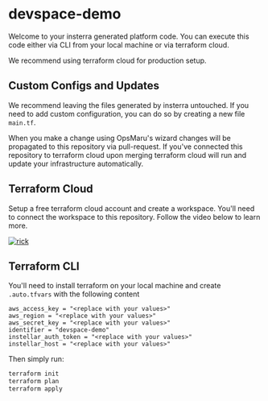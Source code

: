 # devspace-demo

Welcome to your insterra generated platform code. You can execute this code either via CLI from your local machine or via terraform cloud.

We recommend using terraform cloud for production setup.

## Custom Configs and Updates

We recommend leaving the files generated by insterra untouched. If you need to add custom configuration, you can do so by creating a new file `main.tf`.

When you make a change using OpsMaru's wizard changes will be propagated to this repository via pull-request. If you've connected this repository to terraform cloud upon merging terraform cloud will run and update your infrastructure automatically.

## Terraform Cloud

Setup a free terraform cloud account and create a workspace. You'll need to connect the workspace to this repository. Follow the video below to learn more.

[![rick](https://img.youtube.com/vi/dQw4w9WgXcQ/0.jpg)](https://www.youtube.com/watch?v=dQw4w9WgXcQ)

## Terraform CLI

You'll need to install terraform on your local machine and create `.auto.tfvars` with the following content

```hcl
aws_access_key = "<replace with your values>"
aws_region = "<replace with your values>"
aws_secret_key = "<replace with your values>"
identifier = "devspace-demo"
instellar_auth_token = "<replace with your values>"
instellar_host = "<replace with your values>"

```

Then simply run:

```bash
terraform init
terraform plan
terraform apply
```